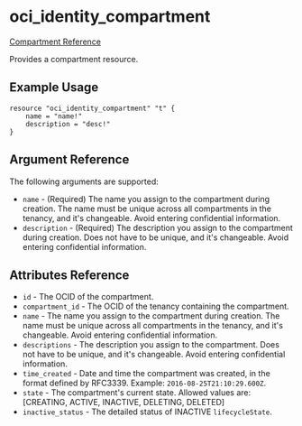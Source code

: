 # oci\_identity\_compartment

[Compartment Reference][84ff5b4e]

  [84ff5b4e]: https://docs.us-phoenix-1.oraclecloud.com/api/#/en/identity/20160918/Compartment/ "CompartmentReference"

Provides a compartment resource.

## Example Usage

```
resource "oci_identity_compartment" "t" {
    name = "name!"
    description = "desc!"
}
```

## Argument Reference

The following arguments are supported:

* `name` - (Required) The name you assign to the compartment during creation. The name must be unique across all compartments in the tenancy, and it's changeable. Avoid entering confidential information.
* `description` - (Required) The description you assign to the compartment during creation. Does not have to be unique, and it's changeable. Avoid entering confidential information.

## Attributes Reference
* `id` - The OCID of the compartment.
* `compartment_id` - The OCID of the tenancy containing the compartment.
* `name` - The name you assign to the compartment during creation. The name must be unique across all compartments in the tenancy, and it's changeable. Avoid entering confidential information.
* `descriptions` - The description you assign to the compartment. Does not have to be unique, and it's changeable. Avoid entering confidential information.
* `time_created` - Date and time the compartment was created, in the format defined by RFC3339. Example: `2016-08-25T21:10:29.600Z`.
* `state` - The compartment's current state. Allowed values are: [CREATING, ACTIVE, INACTIVE, DELETING, DELETED]
* `inactive_status` - The detailed status of INACTIVE `lifecycleState`.
